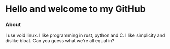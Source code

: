 # Hello and welcome to my GitHub

### About <br />
I use void linux. I like programming in rust, python and C. I like simplicity and dislike bloat. 
Can you guess what we're all equal in?
